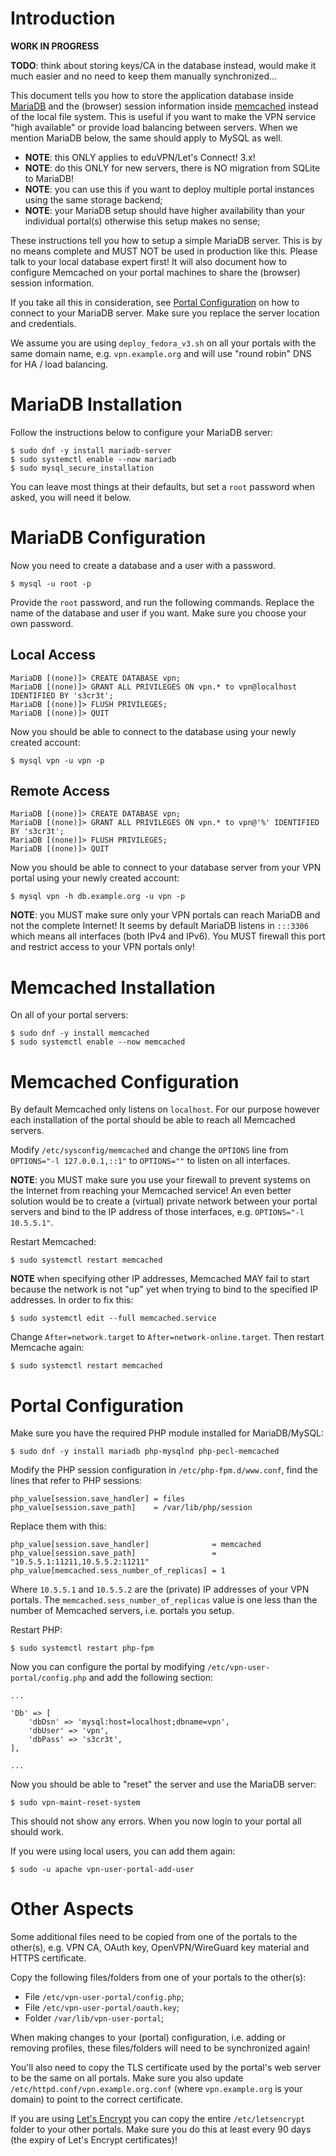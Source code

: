 # Introduction

**WORK IN PROGRESS**

**TODO**: think about storing keys/CA in the database instead, would make it 
much easier and no need to keep them manually synchronized...

This document tells you how to store the application database inside 
[MariaDB](https://mariadb.org/) and the (browser) session information inside 
[memcached](https://www.memcached.org/) instead of the local file system. This 
is useful if you want to make the VPN service "high available" or provide load 
balancing between servers. When we mention MariaDB below, the same should apply 
to MySQL as well.
 
* **NOTE**: this ONLY applies to eduVPN/Let's Connect! 3.x!
* **NOTE**: do this ONLY for new servers, there is NO migration from SQLite to
  MariaDB!
* **NOTE**: you can use this if you want to deploy multiple portal instances 
  using the same storage backend;
* **NOTE**: your MariaDB setup should have higher availability than your 
  individual portal(s) otherwise this setup makes no sense;

These instructions tell you how to setup a simple MariaDB server. This is by 
no means complete and MUST NOT be used in production like this. Please talk to
your local database expert first! It will also document how to configure 
Memcached on your portal machines to share the (browser) session information.

If you take all this in consideration, see 
[Portal Configuration](#portal-configuration) on how to connect to your MariaDB
server. Make sure you replace the server location and credentials.

We assume you are using `deploy_fedora_v3.sh` on all your portals with the same
domain name, e.g. `vpn.example.org` and will use "round robin" DNS for HA / 
load balancing.

# MariaDB Installation

Follow the instructions below to configure your MariaDB server:

```
$ sudo dnf -y install mariadb-server
$ sudo systemctl enable --now mariadb
$ sudo mysql_secure_installation
```

You can leave most things at their defaults, but set a `root` password when 
asked, you will need it below.

# MariaDB Configuration

Now you need to create a database and a user with a password.

```
$ mysql -u root -p
```

Provide the `root` password, and run the following commands. Replace the name 
of the database and user if you want. Make sure you choose your own password.

## Local Access

```
MariaDB [(none)]> CREATE DATABASE vpn;
MariaDB [(none)]> GRANT ALL PRIVILEGES ON vpn.* to vpn@localhost IDENTIFIED BY 's3cr3t';
MariaDB [(none)]> FLUSH PRIVILEGES;
MariaDB [(none)]> QUIT
```

Now you should be able to connect to the database using your newly created 
account:

```
$ mysql vpn -u vpn -p
```

## Remote Access

```
MariaDB [(none)]> CREATE DATABASE vpn;
MariaDB [(none)]> GRANT ALL PRIVILEGES ON vpn.* to vpn@'%' IDENTIFIED BY 's3cr3t';
MariaDB [(none)]> FLUSH PRIVILEGES;
MariaDB [(none)]> QUIT
```

Now you should be able to connect to your database server from your VPN portal
using your newly created account:

```
$ mysql vpn -h db.example.org -u vpn -p
```

**NOTE**: you MUST make sure only your VPN portals can reach MariaDB and not
the complete Internet! It seems by default MariaDB listens in `:::3306` which
means all interfaces (both IPv4 and IPv6). You MUST firewall this port and 
restrict access to your VPN portals only!

# Memcached Installation

On all of your portal servers:

```
$ sudo dnf -y install memcached
$ sudo systemctl enable --now memcached
```

# Memcached Configuration

By default Memcached only listens on `localhost`. For our purpose however each
installation of the portal should be able to reach all Memcached servers. 

Modify `/etc/sysconfig/memcached` and change the `OPTIONS` line from 
`OPTIONS="-l 127.0.0.1,::1"` to `OPTIONS=""` to listen on all interfaces.

**NOTE**: you MUST make sure you use your firewall to prevent systems on the 
Internet from reaching your Memcached service! An even better solution would be
to create a (virtual) private network between your portal servers and bind to 
the IP address of those interfaces, e.g. `OPTIONS="-l 10.5.5.1"`.

Restart Memcached:

```
$ sudo systemctl restart memcached
```

**NOTE** when specifying other IP addresses, Memcached MAY fail to start 
because the network is not "up" yet when trying to bind to the specified IP
addresses. In order to fix this:

```
$ sudo systemctl edit --full memcached.service
```

Change `After=network.target` to `After=network-online.target`. Then restart
Memcache again:

```
$ sudo systemctl restart memcached
```

# Portal Configuration

Make sure you have the required PHP module installed for MariaDB/MySQL:

```
$ sudo dnf -y install mariadb php-mysqlnd php-pecl-memcached
```

Modify the PHP session configuration in `/etc/php-fpm.d/www.conf`, find the
lines that refer to PHP sessions:

```
php_value[session.save_handler] = files
php_value[session.save_path]    = /var/lib/php/session
```

Replace them with this:

```
php_value[session.save_handler]              = memcached
php_value[session.save_path]                 = "10.5.5.1:11211,10.5.5.2:11211"
php_value[memcached.sess_number_of_replicas] = 1
```

Where `10.5.5.1` and `10.5.5.2` are the (private) IP addresses of your VPN 
portals. The `memcached.sess_number_of_replicas` value is one less than the 
number of Memcached servers, i.e. portals you setup.

Restart PHP:

```
$ sudo systemctl restart php-fpm
```

Now you can configure the portal by modifying 
`/etc/vpn-user-portal/config.php` and add the following section:

```
...

'Db' => [
	'dbDsn' => 'mysql:host=localhost;dbname=vpn',
	'dbUser' => 'vpn',
	'dbPass' => 's3cr3t',
],

...
```

Now you should be able to "reset" the server and use the MariaDB server:

```
$ sudo vpn-maint-reset-system
```

This should not show any errors. When you now login to your portal all should
work. 

If you were using local users, you can add them again:

```
$ sudo -u apache vpn-user-portal-add-user
```

# Other Aspects

Some additional files need to be copied from one of the portals to the 
other(s), e.g. VPN CA, OAuth key, OpenVPN/WireGuard key material and HTTPS 
certificate.

Copy the following files/folders from one of your portals to the other(s):

* File `/etc/vpn-user-portal/config.php`;
* File `/etc/vpn-user-portal/oauth.key`;
* Folder `/var/lib/vpn-user-portal`;

When making changes to your (portal) configuration, i.e. adding or removing 
profiles, these files/folders will need to be synchronized again!

You'll also need to copy the TLS certificate used by the portal's web server to
be the same on all portals. Make sure you also update 
`/etc/httpd.conf/vpn.example.org.conf` (where `vpn.example.org` is your domain)
to point to the correct certificate.

If you are using 
[Let's Encrypt](https://letsencrypt.org/) you can copy the entire 
`/etc/letsencrypt` folder to your other portals. Make sure you do this at least
every 90 days (the expiry of Let's Encrypt certificates)!
